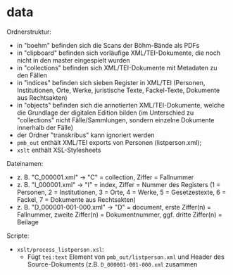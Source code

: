 # data

Ordnerstruktur:
- in "boehm" befinden sich die Scans der Böhm-Bände als PDFs
- in "clipboard" befinden sich vorläufige XML/TEI-Dokumente, die noch nicht in den master eingespielt wurden
- in "collections" befinden sich XML/TEI-Dokumente mit Metadaten zu den Fällen
- in "indices" befinden sich sieben Register in XML/TEI (Personen, Institutionen, Orte, Werke, juristische Texte, Fackel-Texte, Dokumente aus Rechtsakten)
- in "objects" befinden sich die annotierten XML/TEI-Dokumente, welche die Grundlage der digitalen Edition bilden (im Unterschied zu "collections" nicht Fälle/Sammlungen, sondern einzelne Dokumente innerhalb der Fälle)
- der Ordner "transkribus" kann ignoriert werden
- `pmb_out` enthält XML/TEI exports von Personen (listperson.xml);
- `xslt` enthält XSL-Stylesheets

Dateinamen:
- z. B. "C_000001.xml" -> "C" = collection, Ziffer = Fallnummer
- z. B. "I_000001.xml" -> "I" = index, Ziffer = Nummer des Registers (1 = Personen, 2 = Institutionen, 3 = Orte, 4 = Werke, 5 = Gesetzestexte, 6 = Fackel, 7 = Dokumente aus Rechtsakten)
- z. B. "D_000001-001-000.xml" -> "D" = document, erste Ziffer(n) = Fallnummer, zweite Ziffer(n) = Dokumentnummer, ggf. dritte Ziffer(n) = Beilage

Scripte:
- `xslt/process_listperson.xsl`: 
  - Fügt `tei:text` Element von `pmb_out/listperson.xml` und Header des Source-Dokuments (z.B. `D_000001-001-000.xml` zusammen